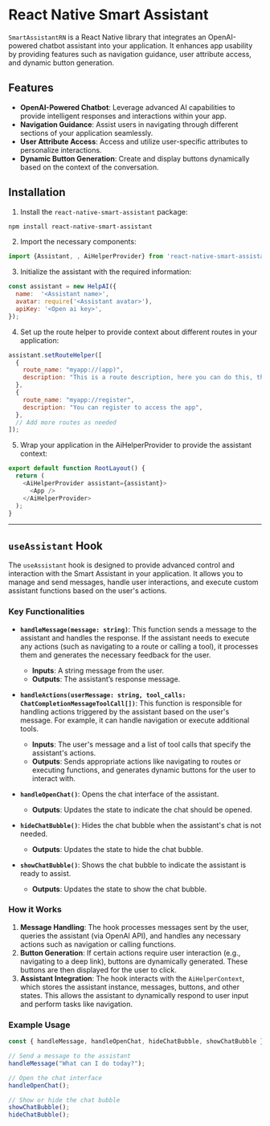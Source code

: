 # React Native Smart Assistant

`SmartAssistantRN` is a React Native library that integrates an OpenAI-powered chatbot assistant into your application. It enhances app usability by providing features such as navigation guidance, user attribute access, and dynamic button generation.

## Features

- **OpenAI-Powered Chatbot**: Leverage advanced AI capabilities to provide intelligent responses and interactions within your app.
- **Navigation Guidance**: Assist users in navigating through different sections of your application seamlessly.
- **User Attribute Access**: Access and utilize user-specific attributes to personalize interactions.
- **Dynamic Button Generation**: Create and display buttons dynamically based on the context of the conversation.

## Installation

1. Install the `react-native-smart-assistant` package:

```bash
npm install react-native-smart-assistant
```


2. Import the necessary components:

```javascript
import {Assistant, , AiHelperProvider} from 'react-native-smart-assistant';
```

3. Initialize the assistant with the required information:

```javascript
const assistant = new HelpAI({
  name:  '<Assistant name>',
  avatar: require('<Assistant avatar>'),
  apiKey: '<Open ai key>',
});
```

4. Set up the route helper to provide context about different routes in your application:

```javascript
assistant.setRouteHelper([
  {
    route_name: "myapp://(app)",
    description: "This is a route description, here you can do this, this and that",
  },
  {
    route_name: "myapp://register",
    description: "You can register to access the app",
  },
  // Add more routes as needed
]);
```

5. Wrap your application in the AiHelperProvider to provide the assistant context:

```javascript
export default function RootLayout() {
  return (
    <AiHelperProvider assistant={assistant}>
      <App />
    </AiHelperProvider>
  );
}
```
________________________

## `useAssistant` Hook

The `useAssistant` hook is designed to provide advanced control and interaction with the Smart Assistant in your application. It allows you to manage and send messages, handle user interactions, and execute custom assistant functions based on the user's actions.

### Key Functionalities

- **`handleMessage(message: string)`**: This function sends a message to the assistant and handles the response. If the assistant needs to execute any actions (such as navigating to a route or calling a tool), it processes them and generates the necessary feedback for the user.

  - **Inputs**: A string message from the user.
  - **Outputs**: The assistant’s response message.

- **`handleActions(userMessage: string, tool_calls: ChatCompletionMessageToolCall[])`**: This function is responsible for handling actions triggered by the assistant based on the user's message. For example, it can handle navigation or execute additional tools.

  - **Inputs**: The user's message and a list of tool calls that specify the assistant's actions.
  - **Outputs**: Sends appropriate actions like navigating to routes or executing functions, and generates dynamic buttons for the user to interact with.

- **`handleOpenChat()`**: Opens the chat interface of the assistant.

  - **Outputs**: Updates the state to indicate the chat should be opened.

- **`hideChatBubble()`**: Hides the chat bubble when the assistant's chat is not needed.

  - **Outputs**: Updates the state to hide the chat bubble.

- **`showChatBubble()`**: Shows the chat bubble to indicate the assistant is ready to assist.

  - **Outputs**: Updates the state to show the chat bubble.

### How it Works

1. **Message Handling**: The hook processes messages sent by the user, queries the assistant (via OpenAI API), and handles any necessary actions such as navigation or calling functions.
2. **Button Generation**: If certain actions require user interaction (e.g., navigating to a deep link), buttons are dynamically generated. These buttons are then displayed for the user to click.
3. **Assistant Integration**: The hook interacts with the `AiHelperContext`, which stores the assistant instance, messages, buttons, and other states. This allows the assistant to dynamically respond to user input and perform tasks like navigation.

### Example Usage

```javascript
const { handleMessage, handleOpenChat, hideChatBubble, showChatBubble } = useAssistant();

// Send a message to the assistant
handleMessage("What can I do today?");

// Open the chat interface
handleOpenChat();

// Show or hide the chat bubble
showChatBubble();
hideChatBubble();

